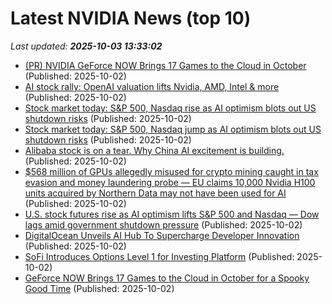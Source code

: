 # Latest NVIDIA News (top 10)
_Last updated: **2025-10-03 13:33:02**_

- [(PR) NVIDIA GeForce NOW Brings 17 Games to the Cloud in October](https://www.techpowerup.com/341565/nvidia-geforce-now-brings-17-games-to-the-cloud-in-october) (Published: 2025-10-02)
- [AI stock rally: OpenAI valuation lifts Nvidia, AMD, Intel & more](https://finance.yahoo.com/video/ai-stock-rally-openai-valuation-133157224.html) (Published: 2025-10-02)
- [Stock market today: S&P 500, Nasdaq rise as AI optimism blots out US shutdown risks](https://finance.yahoo.com/news/live/stock-market-today-sp-500-nasdaq-rise-as-ai-optimism-blots-out-us-shutdown-risks-133118033.html) (Published: 2025-10-02)
- [Stock market today: S&P 500, Nasdaq jump as AI optimism blots out US shutdown risks](https://finance.yahoo.com/news/live/stock-market-today-sp-500-nasdaq-jump-as-ai-optimism-blots-out-us-shutdown-risks-133118631.html) (Published: 2025-10-02)
- [Alibaba stock is on a tear. Why China AI excitement is building.](https://www.livemint.com/companies/news/alibaba-share-price-outlook-chinese-tech-stocks-ai-rally-baidu-share-price-11759410891595.html) (Published: 2025-10-02)
- [$568 million of GPUs allegedly misused for crypto mining caught in tax evasion and money laundering probe — EU claims 10,000 Nvidia H100 units acquired by Northern Data may not have been used for AI](https://www.tomshardware.com/pc-components/gpus/usd568-million-of-gpus-allegedly-misused-for-crypto-mining-caught-in-tax-evasion-and-money-laundering-probe-eu-claims-10-000-nvidia-h100-units-acquired-by-northern-data-may-not-have-been-used-for-ai) (Published: 2025-10-02)
- [U.S. stock futures rise as AI optimism lifts S&P 500 and Nasdaq — Dow lags amid government shutdown pressure](https://economictimes.indiatimes.com/news/international/us/u-s-stock-futures-rise-as-ai-optimism-lifts-sp-500-and-nasdaq-dow-lags-amid-government-shutdown-pressure/articleshow/124273957.cms) (Published: 2025-10-02)
- [DigitalOcean Unveils AI Hub To Supercharge Developer Innovation](https://finance.yahoo.com/news/digitalocean-unveils-ai-hub-supercharge-131359267.html) (Published: 2025-10-02)
- [SoFi Introduces Options Level 1 for Investing Platform](http://www.pymnts.com/consumer-finance/2025/sofi-introduces-options-level-1-for-investing-platform/) (Published: 2025-10-02)
- [GeForce NOW Brings 17 Games to the Cloud in October for a Spooky Good Time](https://blogs.nvidia.com/?p=85493) (Published: 2025-10-02)
